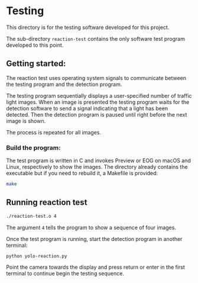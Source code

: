 # Testing
This directory is for the testing software developed for this project.

The sub-directory `reaction-test` contains the only software test program developed to this point.

## Getting started:
The reaction test uses operating system signals to communicate between the
testing program and the detection program.

The testing program sequentially displays a user-specified number of traffic light images.
When an image is presented the testing program waits for the detection software
to send a signal indicating that a light has been detected.
Then the detection program is paused until right before the next image is shown.

The process is repeated for all images.

### Build the program:
The test program is written in C and invokes Preview or EOG on macOS and Linux,
respectively to show the images. The directory already contains the executable
but if you need to rebuild it, a Makefile is provided:

```bash
make
```

## Running reaction test
```bash
./reaction-test.o 4
```
The argument `4` tells the program to show a sequence of four images.

Once the test program is running, start the detection program in another terminal:
```bash
python yolo-reaction.py
```
Point the camera towards the display and press return or enter in the first
terminal to continue begin the testing sequence.
